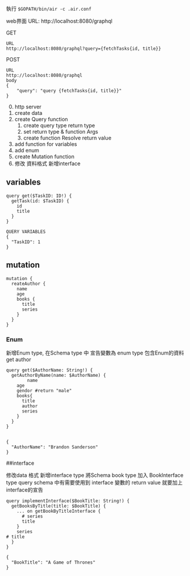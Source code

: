 
執行
`$GOPATH/bin/air -c .air.conf`

web界面
URL: http://localhost:8080/graphql

GET
```
URL
http://localhost:8080/graphql?query={fetchTasks{id, title}}
```


POST
```
URL
http://localhost:8080/graphql
body
{
	"query": "query {fetchTasks{id, title}}"
}
```


0. http server
1. create data
2. create Query function
    1. create query type return type
    2. set return type & function Args
    3. create function Resolve return value
3. add function for variables
4. add enum
5. create Mutation function
6. 修改 資料格式 新增interface

## variables
```
query get($TaskID: ID!) {
  getTask(id: $TaskID) {
    id
    title
  }
}

QUERY VARIABLES
{
  "TaskID": 1
}
```

## mutation
```
mutation {
  reateAuthor {
    name
    age
    books {
      title
      series
    }
  }
}
```

### Enum
新增Enum type, 在Schema type 中 宣告變數為 enum type
包含Enum的資料
get author
```
query get($AuthorName: String!) {
  getAuthorByName(name: $AuthorName) {
		name
    age
    gendor #return "male"
    books{
      title
      author
      series
    }
  }
}


{
  "AuthorName": "Brandon Sanderson"
}
```

##interface

修改data 格式
新增interface type
將Schema book type 加入 BookInterface type
query schema 中有需要使用到 interface 變數的 return value 就要加上interface的宣告

```
query implementInterface($BookTitle: String!) {
  getBooksByTitle(title: $BookTitle) {
    ... on getBookByTitleInterface {
      # series
      title
    }
	series
# title
  }
}

{
  "BookTitle": "A Game of Thrones"
}
```
